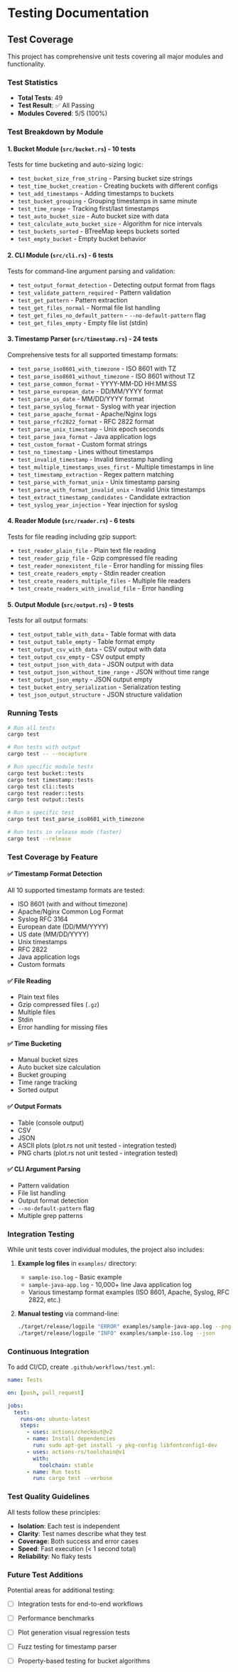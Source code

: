 # Testing Documentation

## Test Coverage

This project has comprehensive unit tests covering all major modules and functionality.

### Test Statistics

- **Total Tests**: 49
- **Test Result**: ✅ All Passing
- **Modules Covered**: 5/5 (100%)

### Test Breakdown by Module

#### 1. **Bucket Module** (`src/bucket.rs`) - 10 tests
Tests for time bucketing and auto-sizing logic:
- `test_bucket_size_from_string` - Parsing bucket size strings
- `test_time_bucket_creation` - Creating buckets with different configs
- `test_add_timestamps` - Adding timestamps to buckets
- `test_bucket_grouping` - Grouping timestamps in same minute
- `test_time_range` - Tracking first/last timestamps
- `test_auto_bucket_size` - Auto bucket size with data
- `test_calculate_auto_bucket_size` - Algorithm for nice intervals
- `test_buckets_sorted` - BTreeMap keeps buckets sorted
- `test_empty_bucket` - Empty bucket behavior

#### 2. **CLI Module** (`src/cli.rs`) - 6 tests
Tests for command-line argument parsing and validation:
- `test_output_format_detection` - Detecting output format from flags
- `test_validate_pattern_required` - Pattern validation
- `test_get_pattern` - Pattern extraction
- `test_get_files_normal` - Normal file list handling
- `test_get_files_no_default_pattern` - `--no-default-pattern` flag
- `test_get_files_empty` - Empty file list (stdin)

#### 3. **Timestamp Parser** (`src/timestamp.rs`) - 24 tests
Comprehensive tests for all supported timestamp formats:
- `test_parse_iso8601_with_timezone` - ISO 8601 with TZ
- `test_parse_iso8601_without_timezone` - ISO 8601 without TZ
- `test_parse_common_format` - YYYY-MM-DD HH:MM:SS
- `test_parse_european_date` - DD/MM/YYYY format
- `test_parse_us_date` - MM/DD/YYYY format
- `test_parse_syslog_format` - Syslog with year injection
- `test_parse_apache_format` - Apache/Nginx logs
- `test_parse_rfc2822_format` - RFC 2822 format
- `test_parse_unix_timestamp` - Unix epoch seconds
- `test_parse_java_format` - Java application logs
- `test_custom_format` - Custom format strings
- `test_no_timestamp` - Lines without timestamps
- `test_invalid_timestamp` - Invalid timestamp handling
- `test_multiple_timestamps_uses_first` - Multiple timestamps in line
- `test_timestamp_extraction` - Regex pattern matching
- `test_parse_with_format_unix` - Unix timestamp parsing
- `test_parse_with_format_invalid_unix` - Invalid Unix timestamps
- `test_extract_timestamp_candidates` - Candidate extraction
- `test_syslog_year_injection` - Year injection for syslog

#### 4. **Reader Module** (`src/reader.rs`) - 6 tests
Tests for file reading including gzip support:
- `test_reader_plain_file` - Plain text file reading
- `test_reader_gzip_file` - Gzip compressed file reading
- `test_reader_nonexistent_file` - Error handling for missing files
- `test_create_readers_empty` - Stdin reader creation
- `test_create_readers_multiple_files` - Multiple file readers
- `test_create_readers_with_invalid_file` - Error handling

#### 5. **Output Module** (`src/output.rs`) - 9 tests
Tests for all output formats:
- `test_output_table_with_data` - Table format with data
- `test_output_table_empty` - Table format empty
- `test_output_csv_with_data` - CSV output with data
- `test_output_csv_empty` - CSV output empty
- `test_output_json_with_data` - JSON output with data
- `test_output_json_without_time_range` - JSON without time range
- `test_output_json_empty` - JSON output empty
- `test_bucket_entry_serialization` - Serialization testing
- `test_json_output_structure` - JSON structure validation

### Running Tests

```bash
# Run all tests
cargo test

# Run tests with output
cargo test -- --nocapture

# Run specific module tests
cargo test bucket::tests
cargo test timestamp::tests
cargo test cli::tests
cargo test reader::tests
cargo test output::tests

# Run a specific test
cargo test test_parse_iso8601_with_timezone

# Run tests in release mode (faster)
cargo test --release
```

### Test Coverage by Feature

#### ✅ Timestamp Format Detection
All 10 supported timestamp formats are tested:
- ISO 8601 (with and without timezone)
- Apache/Nginx Common Log Format
- Syslog RFC 3164
- European date (DD/MM/YYYY)
- US date (MM/DD/YYYY)
- Unix timestamps
- RFC 2822
- Java application logs
- Custom formats

#### ✅ File Reading
- Plain text files
- Gzip compressed files (`.gz`)
- Multiple files
- Stdin
- Error handling for missing files

#### ✅ Time Bucketing
- Manual bucket sizes
- Auto bucket size calculation
- Bucket grouping
- Time range tracking
- Sorted output

#### ✅ Output Formats
- Table (console output)
- CSV
- JSON
- ASCII plots (plot.rs not unit tested - integration tested)
- PNG charts (plot.rs not unit tested - integration tested)

#### ✅ CLI Argument Parsing
- Pattern validation
- File list handling
- Output format detection
- `--no-default-pattern` flag
- Multiple grep patterns

### Integration Testing

While unit tests cover individual modules, the project also includes:

1. **Example log files** in `examples/` directory:
   - `sample-iso.log` - Basic example
   - `sample-java-app.log` - 10,000+ line Java application log
   - Various timestamp format examples (ISO 8601, Apache, Syslog, RFC 2822, etc.)

2. **Manual testing** via command-line:
   ```bash
   ./target/release/logpile "ERROR" examples/sample-java-app.log --png test.png
   ./target/release/logpile "INFO" examples/sample-iso.log --json
   ```

### Continuous Integration

To add CI/CD, create `.github/workflows/test.yml`:

```yaml
name: Tests

on: [push, pull_request]

jobs:
  test:
    runs-on: ubuntu-latest
    steps:
      - uses: actions/checkout@v2
      - name: Install dependencies
        run: sudo apt-get install -y pkg-config libfontconfig1-dev
      - uses: actions-rs/toolchain@v1
        with:
          toolchain: stable
      - name: Run tests
        run: cargo test --verbose
```

### Test Quality Guidelines

All tests follow these principles:
- **Isolation**: Each test is independent
- **Clarity**: Test names describe what they test
- **Coverage**: Both success and error cases
- **Speed**: Fast execution (< 1 second total)
- **Reliability**: No flaky tests

### Future Test Additions

Potential areas for additional testing:
- [ ] Integration tests for end-to-end workflows
- [ ] Performance benchmarks
- [ ] Plot generation visual regression tests
- [ ] Fuzz testing for timestamp parser
- [ ] Property-based testing for bucket algorithms

